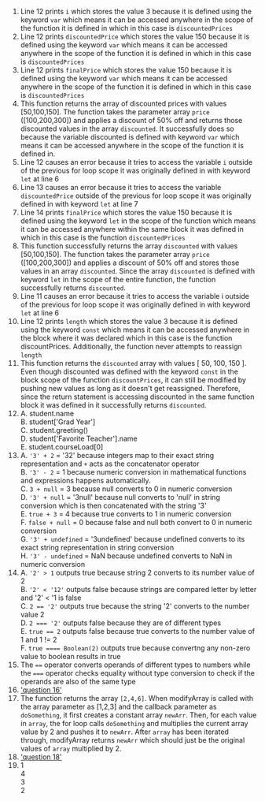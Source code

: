 1. Line 12 prints `i` which stores the value 3 because it is defined using the keyword `var` which means it can be accessed anywhere in the scope of the function it is defined in which in this case is `discountedPrices`
2. Line 12 prints `discountedPrice` which stores the value 150 because it is defined using the keyword `var` which means it can be accessed anywhere in the scope of the function it is defined in which in this case is `discountedPrices`
3. Line 12 prints `finalPrice` which stores the value 150 because it is defined using the keyword `var` which means it can be accessed anywhere in the scope of the function it is defined in which in this case is `discountedPrices`
4. This function returns the array of discounted prices with values [50,100,150]. The function takes the parameter array  `price` ([100,200,300]) and applies a discount of 50% off and returns those discounted values in the array `discounted`. It successfully does so because the variable discounted is defined with keyword `var` which means it can be accessed anywhere in the scope of the function it is defined in.
5. Line 12 causes an error because it tries to access the variable `i` outside of the previous for loop scope it was originally defined in with keyword `let` at line 6
6. Line 13 causes an error because it tries to access the variable `discountedPrice` outside of the previous for loop scope it was originally defined in with keyword `let` at line 7
7. Line 14 prints `finalPrice` which stores the value 150 because it is defined using the keyword `let` in the scope of the function which means it can be accessed anywhere within the same block it was defined in which in this case is the function `discountedPrices`
8. This function successfully returns the array `discounted` with values [50,100,150]. The function takes the parameter array `price` ([100,200,300]) and applies a discount of 50% off and stores those values in an array `discounted`. Since the array `discounted` is defined with keyword `let` in the scope of the entire function, the function successfully returns `discounted`.
9. Line 11 causes an error because it tries to access the variable i outside of the previous for loop scope it was originally defined in with keyword `let` at line 6
10. Line 12 prints `length` which stores the value 3 because it is defined using the keyword `const` which means it can be accessed anywhere in the block where it was declared which in this case is the function discountPrices. Additionally, the function never attempts to reassign `length`
11. This function returns the `discounted` array with values [ 50, 100, 150 ]. Even though discounted was defined with the keyword `const` in the block scope of the function `discountPrices`, it can still be modified by pushing new values as long as it doesn't get reassigned. Therefore, since the return statement is accessing discounted in the same function block it was defined in it successfully returns `discounted`.
12. A. student.name <br>
    B. student['Grad Year'] <br>
    C. student.greeting() <br>
    D. student['Favorite Teacher'].name <br>
    E. student.courseLoad[0] <br>
13. A. `'3' + 2` = '32' because integers map to their exact string representation and `+` acts as the concatenator operator <br>
    B. `'3' - 2` = 1 because numeric conversion in mathematical functions and expressions happens automatically. <br>
    C. `3 + null` = 3 because null converts to 0 in numeric conversion <br>
    D. `'3' + null` = '3null' because null converts to 'null' in string conversion which is then concatenated with the string '3' <br>
    E. `true + 3` = 4 because true converts to 1 in numeric conversion <br>
    F. `false + null` = 0 because false and null both convert to 0 in numeric conversion <br>
    G. `'3' + undefined` = '3undefined' because undefined converts to its exact string representation in string conversion <br>
    H. `'3' - undefined` = NaN because undefined converts to NaN in numeric conversion <br>
14. A. `'2' > 1` outputs true because string 2 converts to its number value of 2 <br>
    B. `'2' < '12'` outputs false because strings are compared letter by letter and '2' < '1 is false <br>
    C. `2 == '2'` outputs true because the string '2' converts to the number value 2 <br>
    D. `2 === '2'` outputs false because they are of different types <br>
    E. `true == 2` outputs false because true converts to the number value of 1 and 1 != 2<br>
    F. `true ==== Boolean(2)` outputs true because convertng any non-zero value to boolean results in true<br>
15. The `==` operator converts operands of different types to numbers while the `===` operator checks equality without type conversion to check if the operands are also of the same type
16. ['question 16'](part2-question16.js)
17. The function returns the array `[2,4,6]`. When modifyArray is called with the array parameter as [1,2,3] and the callback parameter as `doSomething`, it first creates a constant array `newArr`. Then, for each value in `array`, the for loop calls `doSomething` and multiplies the current array value by 2 and pushes it to `newArr`. After `array` has been iterated through, modifyArray returns `newArr` which should just be the original values of `array` multiplied by 2.
18. ['question 18'](part2-question18.js)
19. 1 <br>
    4 <br>
    3 <br>
    2 <br>


